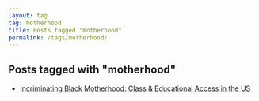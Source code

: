 ```yaml
---
layout: tag
tag: motherhood
title: Posts tagged "motherhood"
permalink: /tags/motherhood/
---
```


## Posts tagged with "motherhood"
- [Incriminating Black Motherhood: Class & Educational Access in the US](/incriminating-black-motherhood/)
